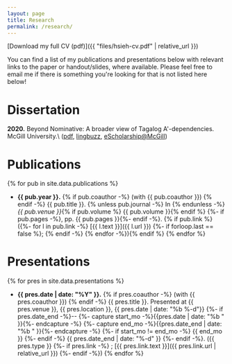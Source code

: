 ```yaml
---
layout: page
title: Research
permalink: /research/
---
```


[Download my full CV (pdf)]({{ "files/hsieh-cv.pdf" | relative_url }})

You can find a list of my publications and presentations below with relevant links to the paper or handout/slides, where available.
Please feel free to email me if there is something you're looking for that is not listed here below!

# Dissertation
  **2020.**
  Beyond Nominative: A broader view of Tagalog A'-dependencies.
  McGill University.\\
  ([pdf](/files/thesis-pdfx.pdf),
    [lingbuzz](https://lingbuzz.net/lingbuzz/005856),
    [eScholarship@McGill](https://escholarship.mcgill.ca/concern/theses/2z10ww16v))

# Publications
{% for pub in site.data.publications %}
- **{{ pub.year }}.**
  {% if pub.coauthor -%}
    (with {{ pub.coauthor }})
  {% endif -%}
  {{ pub.title }}.
  {% unless pub.journal -%} In {% endunless -%}
  *{{ pub.venue }}*{% if pub.volume %} {{ pub.volume }}{% endif %}
  {%- if pub.pages -%}, pp. {{ pub.pages }}{%- endif -%}.
  {% if pub.link %}({%- for l in pub.link -%}
    [{{ l.text }}]({{ l.url }})
    {%- if forloop.last == false %}; {% endif -%}
  {% endfor -%}){% endif %}
{% endfor %}


# Presentations
{% for pres in site.data.presentations %}
- **{{ pres.date | date: "%Y" }}.**
  {% if pres.coauthor -%}
    (with {{ pres.coauthor }})
  {% endif -%}
  {{ pres.title }}.
  Presented at {{ pres.venue }}, {{ pres.location }}, {{ pres.date | date: "%b %-d"}}
  {%- if pres.date_end -%}--
    {%- capture start_mo -%}{{pres.date | date: "%b " }}{%- endcapture -%}
    {%- capture end_mo -%}{{pres.date_end | date: "%b " }}{%- endcapture -%}
    {%- if start_mo != end_mo -%}
      {{ end_mo }}
    {%- endif -%}
    {{ pres.date_end | date: "%-d" }}
  {%- endif -%}.
  ({{ pres.type }}
  {%- if pres.link -%}
    ; [{{ pres.link.text }}]({{ pres.link.url | relative_url }})
  {%- endif -%})
{% endfor %}



<!-- This is the base Jekyll theme. You can find out more info about customizing your Jekyll theme, as well as basic Jekyll usage documentation at [jekyllrb.com](http://jekyllrb.com/)

You can find the source code for the Jekyll new theme at: [github.com/jglovier/jekyll-new](https://github.com/jglovier/jekyll-new)

You can find the source code for Jekyll at [github.com/jekyll/jekyll](https://github.com/jekyll/jekyll)
 -->

